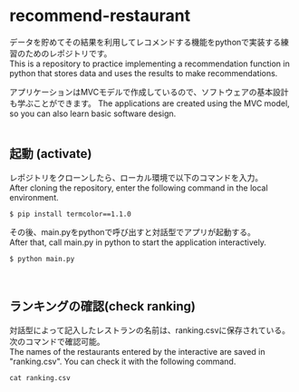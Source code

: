# recommend-restaurant
データを貯めてその結果を利用してレコメンドする機能をpythonで実装する練習のためのレポジトリです。<br>
This is a repository to practice implementing a recommendation function in python that stores data and uses the results to make recommendations.

アプリケーションはMVCモデルで作成しているので、ソフトウェアの基本設計も学ぶことができます。
The applications are created using the MVC model, so you can also learn basic software design.
<br></br>


## 起動 (activate)
レポジトリをクローンしたら、ローカル環境で以下のコマンドを入力。<br>
After cloning the repository, enter the following command in the local environment.

```
$ pip install termcolor==1.1.0
```

その後、main.pyをpythonで呼び出すと対話型でアプリが起動する。<br>
After that, call main.py in python to start the application interactively.

```
$ python main.py
```
<br>

## ランキングの確認(check ranking)
対話型によって記入したレストランの名前は、ranking.csvに保存されている。次のコマンドで確認可能。<br>
The names of the restaurants entered by the interactive are saved in "ranking.csv". You can check it with the following command.

```
cat ranking.csv
```
